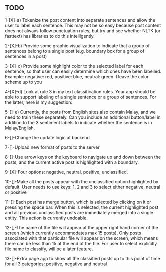 ## TODO

1-[X]-a) Tokenize the post content into separate sentences and allow the user to label each sentence. This may not be so easy because post content does not always follow punctuation rules; but try and see whether NLTK (or fasttext) has libraries to do this intelligently.

2-[X]-b) Provide some graphic visualization to indicate that a group of sentences belong to a single post (e.g. boundary box for a group of sentences in a post)

3-[X]-c) Provide some highlight color to the selected label for each sentence, so that user can easily determine which ones have been labelled. Example: negative: red, positive: blue, neutral: green. I leave the color scheme up to you

4-[X]-d) Look at rule 3 in my text classification rules. Your app should be able to support labeling of a single sentence or a group of sentences. For the latter, here is my suggestion:

5-[]-e) Currently, the posts from English sites also contain Malay, and we need to train these separately. Can you include an additional button/label in addition to the 3 sentiment labels to indicate whether the sentence is in Malay/English.

6-[]-Change the update logic at backend

7-[]-Upload new format of posts to the server

8-[]-Use arrow keys on the keyboard to navigate up and down between the posts, and the current  active post is highlighted with a boundary.

9-[X]-Four options: negative, neutral, positive, unclassified.

10-[]-Make all the posts appear with the unclassified option highlighted by default. User needs to use keys: 1, 2 and 3 to select either negative, neutral or positive

11-[]-Each post has merge button, which is selected by clicking on it or pressing the space bar. When this is selected, the current highlighted post and all previous unclassified posts are immediately merged into a single entity. This action is currently undoable.

12-[]-The name of the file will appear at the upper right hand corner of the screen (which currently accommodates max 15 posts). Only posts associated with that particular file will appear on the screen, which means there can be less than 15 at the end of the file. For user to select explicitly file name to classify, will be a later feature.

13-[]-Extra page app to show all the classified posts up to this point of time for all 3 categories: positive, negative and neutral